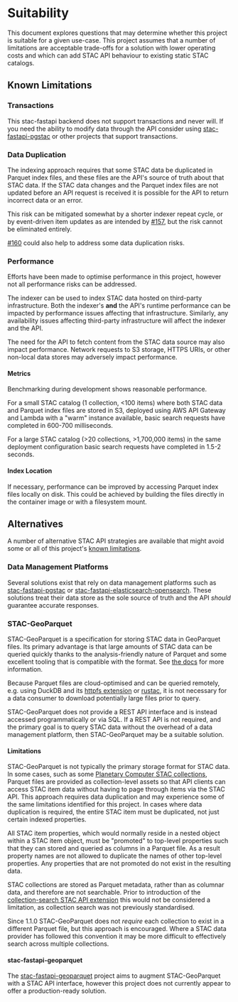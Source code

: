 # Suitability

This document explores questions that may determine whether this project is suitable for a given use-case. This project assumes that a number of limitations are acceptable trade-offs for a solution with lower operating costs and which can add STAC API behaviour to existing static STAC catalogs.

## Known Limitations

### Transactions

This stac-fastapi backend does not support transactions and never will. If you need the ability to modify data through the API consider using [stac-fastapi-pgstac](https://github.com/stac-utils/stac-fastapi-pgstac) or other projects that support transactions.

### Data Duplication

The indexing approach requires that some STAC data be duplicated in Parquet index files, and these files are the API's source of truth about that STAC data. If the STAC data changes and the Parquet index files are not updated before an API request is received it is possible for the API to return incorrect data or an error.

This risk can be mitigated somewhat by a shorter indexer repeat cycle, or by event-driven item updates as are intended by [#157](https://github.com/sparkgeo/stac-fastapi-indexed/issues/157), but the risk cannot be eliminated entirely.

[#160](https://github.com/sparkgeo/stac-fastapi-indexed/issues/160) could also help to address some data duplication risks.

### Performance

Efforts have been made to optimise performance in this project, however not all performance risks can be addressed.

The indexer can be used to index STAC data hosted on third-party infrastructure. Both the indexer's **and** the API's runtime performance can be impacted by performance issues affecting that infrastructure. Similarly, any availability issues affecting third-party infrastructure will affect the indexer and the API.

The need for the API to fetch content from the STAC data source may also impact performance. Network requests to S3 storage, HTTPS URIs, or other non-local data stores may adversely impact performance.

#### Metrics

Benchmarking during development shows reasonable performance.

For a small STAC catalog (1 collection, <100 items) where both STAC data and Parquet index files are stored in S3, deployed using AWS API Gateway and Lambda with a "warm" instance available, basic search requests have completed in 600-700 milliseconds.

For a large STAC catalog (>20 collections, >1,700,000 items) in the same deployment configuration basic search requests have completed in 1.5-2 seconds.

#### Index Location

If necessary, performance can be improved by accessing Parquet index files locally on disk. This could be achieved by building the files directly in the container image or with a filesystem mount.

## Alternatives

A number of alternative STAC API strategies are available that might avoid some or all of this project's [known limitations](#known-limitations).

### Data Management Platforms

Several solutions exist that rely on data management platforms such as [stac-fastapi-pgstac](https://github.com/stac-utils/stac-fastapi-pgstac) or [stac-fastapi-elasticsearch-opensearch](https://github.com/stac-utils/stac-fastapi-elasticsearch-opensearch). These solutions treat their data store as the sole source of truth and the API _should_ guarantee accurate responses.

### STAC-GeoParquet

STAC-GeoParquet is a specification for storing STAC data in GeoParquet files. Its primary advantage is that large amounts of STAC data can be queried quickly thanks to the analysis-friendly nature of Parquet and some excellent tooling that is compatible with the format. See [the docs](https://stac-utils.github.io/stac-geoparquet/latest/) for more information.

Because Parquet files are cloud-optimised and can be queried remotely, e.g. using DuckDB and its [httpfs extension](https://duckdb.org/docs/stable/core_extensions/httpfs/overview.html) or [rustac](https://stac-utils.github.io/rustac/), it is not necessary for a data consumer to download potentially large files prior to query.

STAC-GeoParquet does not provide a REST API interface and is instead accessed programmatically or via SQL. If a REST API is not required, and the primary goal is to query STAC data without the overhead of a data management platform, then STAC-GeoParquet may be a suitable solution.

#### Limitations

STAC-GeoParquet is not typically the primary storage format for STAC data. In some cases, such as some [Planetary Computer STAC collections](https://planetarycomputer.microsoft.com/api/stac/v1/collections/3dep-seamless), Parquet files are provided as collection-level assets so that API clients can access STAC item data without having to page through items via the STAC API. This approach requires data duplication and may experience some of the same limitations identified for this project. In cases where data duplication is required, the entire STAC item must be duplicated, not just certain indexed properties.

All STAC item properties, which would normally reside in a nested object within a STAC item object, must be "promoted" to top-level properties such that they can stored and queried as columns in a Parquet file. As a result property names are not allowed to duplicate the names of other top-level properties. Any properties that are not promoted do not exist in the resulting data.

STAC collections are stored as Parquet metadata, rather than as columnar data, and therefore are not searchable. Prior to introduction of the [collection-search STAC API extension](https://github.com/stac-api-extensions/collection-search) this would not be considered a limitation, as collection search was not previously standardised.

Since 1.1.0 STAC-GeoParquet does not _require_ each collection to exist in a different Parquet file, but this approach is encouraged. Where a STAC data provider has followed this convention it may be more difficult to effectively search across multiple collections.

#### stac-fastapi-geoparquet

The [stac-fastapi-geoparquet](https://pypi.org/project/stac-fastapi-geoparquet/) project aims to augment STAC-GeoParquet with a STAC API interface, however this project does not currently appear to offer a production-ready solution.
